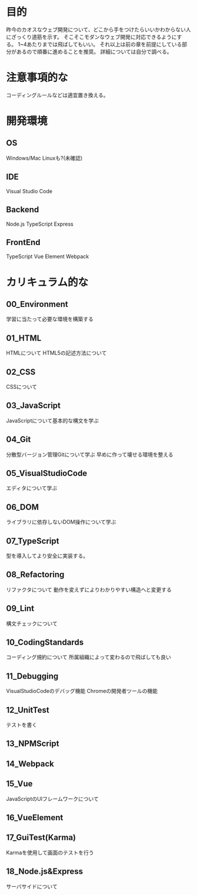 
# 目的
昨今のカオスなウェブ開発について、どこから手をつけたらいいかわからない人にざっくり道筋を示す。
そこそこモダンなウェブ開発に対応できるようにする。
1~4あたりまでは飛ばしてもいい。
それ以上は前の章を前提にしている部分があるので順番に進めることを推奨。
詳細については自分で調べる。

# 注意事項的な
コーディングルールなどは適宜置き換える。

# 開発環境

## OS
Windows/Mac
Linuxも?(未確認)

## IDE
Visual Studio Code


## Backend
Node.js
TypeScript
Express

## FrontEnd
TypeScript
Vue
Element
Webpack

# カリキュラム的な

## 00_Environment
学習に当たって必要な環境を構築する

## 01_HTML
HTMLについて
HTML5の記述方法について

## 02_CSS
CSSについて

## 03_JavaScript
JavaScriptについて基本的な構文を学ぶ

## 04_Git
分散型バージョン管理Gitについて学ぶ
早めに作って壊せる環境を整える

## 05_VisualStudioCode
エディタについて学ぶ

## 06_DOM
ライブラリに依存しないDOM操作について学ぶ

## 07_TypeScript
型を導入してより安全に実装する。

## 08_Refactoring
リファクタについて
動作を変えずによりわかりやすい構造へと変更する

## 09_Lint
構文チェックについて

## 10_CodingStandards
コーディング規約について
所属組織によって変わるので飛ばしても良い

## 11_Debugging
VisualStudioCodeのデバッグ機能
Chromeの開発者ツールの機能

## 12_UnitTest
テストを書く

## 13_NPMScript

## 14_Webpack

## 15_Vue
JavaScriptのUIフレームワークについて

## 16_VueElement

## 17_GuiTest(Karma)
Karmaを使用して画面のテストを行う

## 18_Node.js&Express
サーバサイドについて

